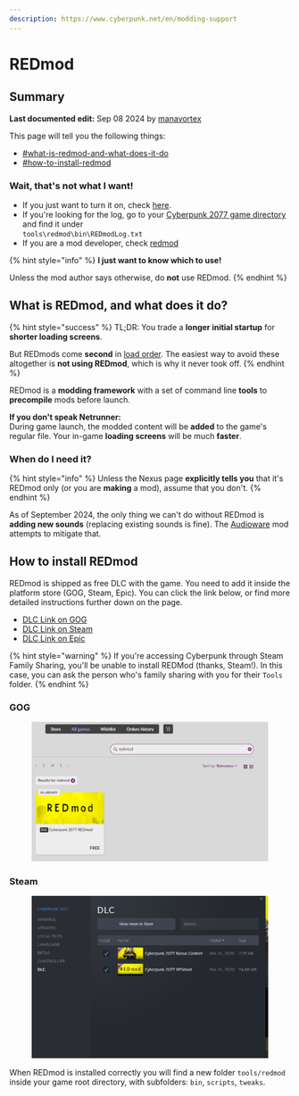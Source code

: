 ```yaml
---
description: https://www.cyberpunk.net/en/modding-support
---
```


# REDmod

## Summary

**Last documented edit:** Sep 08 2024 by [manavortex](https://app.gitbook.com/u/NfZBoxGegfUqB33J9HXuCs6PVaC3 "mention")

This page will tell you the following things:

* [#what-is-redmod-and-what-does-it-do](./#what-is-redmod-and-what-does-it-do "mention")
* [#how-to-install-redmod](./#how-to-install-redmod "mention")

### Wait, that's not what I want!

* If you just want to turn it on, check [here](usage.md#activating-mods).
* If you're looking for the log, go to your [Cyberpunk 2077 game directory](../the-cyberpunk-2077-game-directory/) and find it under\
  `tools\redmod\bin\REDmodLog.txt`
* If you are a mod developer, check [redmod](../../../for-mod-creators-theory/modding-tools/redmod/ "mention")

{% hint style="info" %}
**I just want to know which to use!**

Unless the mod author says otherwise, do **not** use REDmod.
{% endhint %}

## What is REDmod, and what does it do?

{% hint style="success" %}
TL;DR: You trade a **longer initial startup** for **shorter loading screens**.&#x20;

But REDmods come **second** in [load order](../load-order.md). The easiest way to avoid these altogether is **not using REDmod**, which is why it never took off.&#x20;
{% endhint %}

REDmod is a **modding framework** with a set of command line **tools** to **precompile** mods before launch.&#x20;

**If you don't speak Netrunner:** \
During game launch, the modded content will be **added** to the game's regular file. Your in-game **loading screens** will be much **faster**.

### When do I need it?

{% hint style="info" %}
Unless the Nexus page **explicitly tells you** that it's REDmod only (or you are **making** a mod), assume that you don't.&#x20;
{% endhint %}

As of September 2024, the only thing we can't do without REDmod is **adding new sounds** (replacing existing sounds is fine). The [Audioware](https://www.nexusmods.com/cyberpunk2077/mods/12001) mod attempts to mitigate that.

## How to install REDmod

REDmod is shipped as free DLC with the game. You need to add it inside the platform store (GOG, Steam, Epic). You can click the link below, or find more detailed instructions further down on the page.

* [DLC Link on GOG](https://www.gog.com/game/cyberpunk\_2077\_redmod)
* [DLC Link on Steam](https://store.steampowered.com/app/2060310/Cyberpunk\_2077\_REDmod/)
* [DLC Link on Epic](https://store.epicgames.com/p/cyberpunk-2077)

{% hint style="warning" %}
If you're accessing Cyberpunk through Steam Family Sharing, you'll be unable to install REDMod (thanks, Steam!). In this case, you can ask the person who's family sharing with you for their `Tools` folder.
{% endhint %}

### GOG

<figure><img src="../../../.gitbook/assets/dlc_gog_store.png" alt=""><figcaption></figcaption></figure>

### Steam

<figure><img src="../../../.gitbook/assets/dlc_steam_store.png" alt=""><figcaption></figcaption></figure>

When REDmod is installed correctly you will find a new folder `tools/redmod` inside your game root directory, with subfolders: `bin`, `scripts`, `tweaks`.
